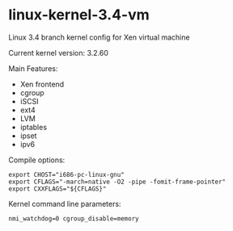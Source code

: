 linux-kernel-3.4-vm
===================

Linux 3.4 branch kernel config for Xen virtual machine

Current kernel version: 3.2.60

Main Features:
- Xen frontend
- cgroup
- iSCSI
- ext4
- LVM
- iptables
- ipset
- ipv6

Compile options:

    export CHOST="i686-pc-linux-gnu"
    export CFLAGS="-march=native -O2 -pipe -fomit-frame-pointer"
    export CXXFLAGS="${CFLAGS}"

Kernel command line parameters:

    nmi_watchdog=0 cgroup_disable=memory
